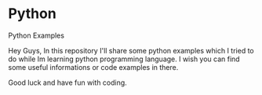 # Python
Python Examples

Hey Guys,
In this repository I'll share some python examples which I tried to do while Im learning python programming language.
I wish you can find some useful informations or code examples in there.

Good luck and have fun with coding.

